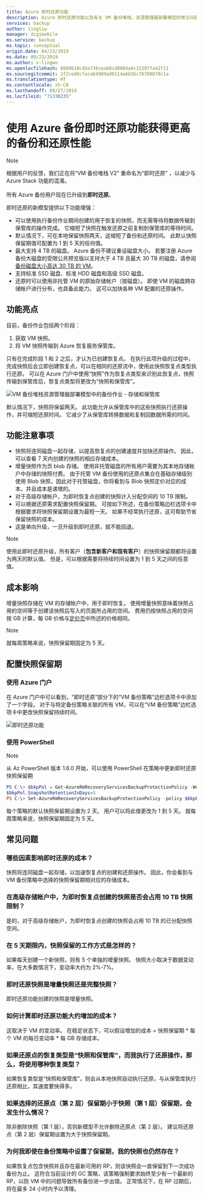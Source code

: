 ```yaml
---
title: Azure 即时还原功能
description: Azure 即时还原功能以及有关 VM 备份堆栈、资源管理器部署模型的常见问题解答
services: backup
author: lingliw
manager: digimobile
ms.service: backup
ms.topic: conceptual
origin.date: 04/23/2019
ms.date: 09/23/2019
ms.author: v-lingwu
ms.openlocfilehash: 6089610c45e736ceab8cd8004a4c31597fa42f11
ms.sourcegitcommit: 2f2ced6cfaca64989ad6114a6b5bc76700870c1a
ms.translationtype: HT
ms.contentlocale: zh-CN
ms.lasthandoff: 09/27/2019
ms.locfileid: "71330235"
---
```

# <a name="get-improved-backup-and-restore-performance-with-azure-backup-instant-restore-capability"></a>使用 Azure 备份即时还原功能获得更高的备份和还原性能

> [!NOTE]
> 根据用户的反馈，我们正在将“VM 备份堆栈 V2”  重命名为“即时还原”  ，以减少与 Azure Stack 功能的混淆。<br/><br/> 所有 Azure 备份用户现在已升级到**即时还原**。

即时还原的新模型提供以下功能增强：

* 可以使用执行备份作业期间创建的用于恢复的快照，而无需等待将数据传输到保管库的操作完成。 它缩短了快照在触发还原之前复制到保管库的等待时间。
* 默认情况下，可在本地保留快照两天，这缩短了备份和还原时间。 此默认快照保留期值可配置为 1 到 5 天的任何值。
* 最大支持 4 TB 的磁盘。 Azure 备份不建议重设磁盘大小。 若要注册 Azure 备份大磁盘的受限公共预览版以支持大于 4 TB 且最大 30 TB 的磁盘，请参阅[备份磁盘大小高达 30 TB 的 VM](backup-azure-vms-introduction.md#limited-public-preview-backup-of-vm-with-disk-sizes-up-to-30tb)。
* 支持标准 SSD 磁盘、标准 HDD 磁盘和高级 SSD 磁盘。
*   还原时可以使用非托管 VM 的原始存储帐户（按磁盘）。 即使 VM 的磁盘跨存储帐户进行分布，也具备此能力。 这可以加快各种 VM 配置的还原操作。


## <a name="whats-new-in-this-feature"></a>功能亮点

目前，备份作业包括两个阶段：

1.  获取 VM 快照。
2.  将 VM 快照传输到 Azure 恢复服务保管库。

只有在完成阶段 1 和 2 之后，才认为已创建恢复点。 在执行此项升级的过程中，完成快照后会立即创建恢复点，可以在相同的还原流中，使用此快照恢复点类型执行还原。 可以在 Azure 门户中使用“快照”作为恢复点类型来识别此恢复点，快照传输到保管库后，恢复点类型将更改为“快照和保管库”。

![VM 备份堆栈资源管理器部署模型中的备份作业 - 存储和保管库](./media/backup-azure-vms/instant-rp-flow.png)

默认情况下，快照将保留两天。 此功能允许从保管库中的这些快照执行还原操作，并可缩短还原时间。 它减少了从保管库转换数据和复制回数据所需的时间。

## <a name="feature-considerations"></a>功能注意事项

* 快照将连同磁盘一起存储，以提高恢复点的创建速度并加快还原操作。 因此，可以查看 7 天内创建的快照的相应存储成本。
* 增量快照作为页 blob 存储。 使用非托管磁盘的所有用户需要为其本地存储帐户中存储的快照付费。 由于托管 VM 备份使用的还原点集合在基础存储级别使用 Blob 快照，因此对于托管磁盘，你将看到与 Blob 快照定价对应的成本，并且成本是递增的。
* 对于高级存储帐户，为即时恢复点创建的快照计入分配空间的 10 TB 限制。
* 可以根据还原需求配置快照保留期。 可按如下所述，在备份策略边栏选项卡中根据要求将快照保留期设置为最短一天。 如果不经常执行还原，这可帮助节省保留快照的成本。
* 这是单向升级，一旦升级到即时还原，就不能回退。

>[!NOTE]
>使用此即时还原升级，所有客户（**包含新客户和现有客户**）的快照保留期都将设置为两天的默认值。 但是，可以根据需要将持续时间设置为 1 到 5 天之间的任意值。

## <a name="cost-impact"></a>成本影响

增量快照存储在 VM 的存储帐户中，用于即时恢复。 使用增量快照意味着快照占用的空间等于创建该快照后写入的页面所占用的空间。 费用仍按快照占用的空间按 GB 计算，每 GB 价格与[定价页](https://azure.microsoft.com/pricing/details/managed-disks/)中所述的价格相同。

>[!NOTE]
> 就每周策略来说，快照保留期固定为 5 天。

## <a name="configure-snapshot-retention"></a>配置快照保留期

### <a name="using-azure-portal"></a>使用 Azure 门户

在 Azure 门户中可以看到，“即时还原”部分下的“VM 备份策略”边栏选项卡中添加了一个字段。   对于与特定备份策略关联的所有 VM，可以在“VM 备份策略”边栏选项卡中更改快照保留持续时间。 

![即时还原功能](./media/backup-azure-vms/instant-restore-capability.png)

### <a name="using-powershell"></a>使用 PowerShell

>[!NOTE]
> 从 Az PowerShell 版本 1.6.0 开始，可以使用 PowerShell 在策略中更新即时还原快照保留期

```powershell
PS C:\> $bkpPol = Get-AzureRmRecoveryServicesBackupProtectionPolicy -WorkloadType "AzureVM"
$bkpPol.SnapshotRetentionInDays=5
PS C:\> Set-AzureRmRecoveryServicesBackupProtectionPolicy -policy $bkpPol
```
每个策略的默认快照保留期设置为 2 天。 用户可以将此值更改为 1 到 5 天。 就每周策略来说，快照保留期固定为 5 天。

## <a name="frequently-asked-questions"></a>常见问题

### <a name="what-are-the-cost-implications-of-instant-restore"></a>哪些因素影响即时还原的成本？
快照将连同磁盘一起存储，以加速恢复点的创建和还原操作。 因此，你会看到与 VM 备份策略中选择的快照保留期相对应的存储成本。

### <a name="in-premium-storage-accounts-do-the-snapshots-taken-for-instant-recovery-point-occupy-the-10-tb-snapshot-limit"></a>在高级存储帐户中，为即时恢复点创建的快照是否会占用 10 TB 快照限制？
是的，对于高级存储帐户，为即时恢复点创建的快照会占用 10 TB 的已分配快照空间。

### <a name="how-does-the-snapshot-retention-work-during-the-five-day-period"></a>在 5 天期限内，快照保留的工作方式是怎样的？
如果每天创建一个新快照，则有 5 个单独的增量快照。 快照大小取决于数据变动率，在大多数情况下，变动率大约为 2%-7%。

### <a name="is-an-instant-restore-snapshot-an-incremental-snapshot-or-full-snapshot"></a>即时还原快照是增量快照还是完整快照？
即时还原功能创建的快照是增量快照。

### <a name="how-can-i-calculate-the-approximate-cost-increase-due-to-instant-restore-feature"></a>如何计算即时还原功能大约增加的成本？
这取决于 VM 的变动率。 在稳定状态下，可以假设增加的成本 = 快照保留期 * 每个 VM 的每日变动率 * 每 GB 存储成本。

### <a name="if-the-recovery-type-for-a-restore-point-is-snapshot-and-vault-and-i-perform-a-restore-operation-which-recovery-type-will-be-used"></a>如果还原点的恢复类型是“快照和保管库”，而我执行了还原操作，那么，将使用哪种恢复类型？
如果恢复类型是“快照和保管库”，则会从本地快照自动执行还原，与从保管库执行还原相比，其速度要快得多。

### <a name="what-happens-if-i-select-retention-period-of-restore-point-tier-2-less-than-the-snapshot-tier1-retention-period"></a>如果选择的还原点（第 2 层）保留期小于快照（第 1 层）保留期，会发生什么情况？
除非删除快照（第 1 层），否则新模型不允许删除还原点（第 2 层）。 建议将还原点（第 2 层）保留期设置为大于快照保留期。

### <a name="why-is-my-snapshot-existing-even-after-the-set-retention-period-in-backup-policy"></a>为何我即使在备份策略中设置了保留期，我的快照也仍然存在？
如果恢复点包含快照并且存在最新可用的 RP，则该快照会一直保留到下一次成功备份为止。 这符合当前设计的 GC 策略，该策略强制要求始终至少有一个最新的 RP，以防 VM 中的问题导致所有备份进一步出错。 正常情况下，在 RP 过期后，将在最多 24 小时内予以清理。




